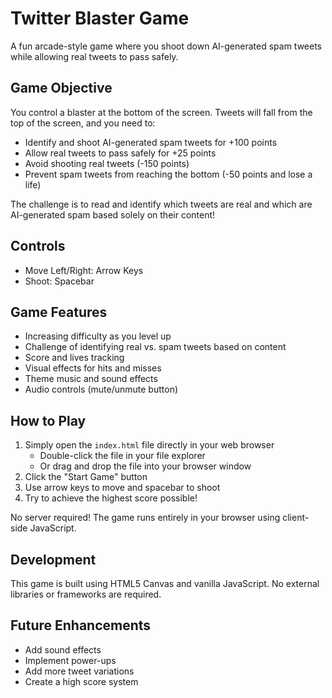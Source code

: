 # Twitter Blaster Game

A fun arcade-style game where you shoot down AI-generated spam tweets while allowing real tweets to pass safely.

## Game Objective

You control a blaster at the bottom of the screen. Tweets will fall from the top of the screen, and you need to:

- Identify and shoot AI-generated spam tweets for +100 points
- Allow real tweets to pass safely for +25 points
- Avoid shooting real tweets (-150 points)
- Prevent spam tweets from reaching the bottom (-50 points and lose a life)

The challenge is to read and identify which tweets are real and which are AI-generated spam based solely on their content!

## Controls

- Move Left/Right: Arrow Keys
- Shoot: Spacebar

## Game Features

- Increasing difficulty as you level up
- Challenge of identifying real vs. spam tweets based on content
- Score and lives tracking
- Visual effects for hits and misses
- Theme music and sound effects
- Audio controls (mute/unmute button)

## How to Play

1. Simply open the `index.html` file directly in your web browser
   - Double-click the file in your file explorer
   - Or drag and drop the file into your browser window
2. Click the "Start Game" button
3. Use arrow keys to move and spacebar to shoot
4. Try to achieve the highest score possible!

No server required! The game runs entirely in your browser using client-side JavaScript.

## Development

This game is built using HTML5 Canvas and vanilla JavaScript. No external libraries or frameworks are required.

## Future Enhancements

- Add sound effects
- Implement power-ups
- Add more tweet variations
- Create a high score system
